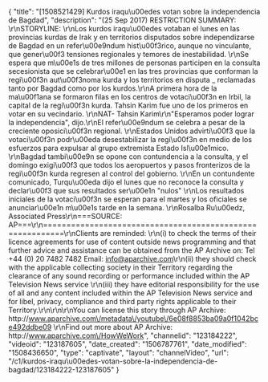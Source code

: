 {
    "title": "[1508521429] Kurdos iraqu\u00edes votan sobre la independencia de Bagdad",
    "description": "(25 Sep 2017) RESTRICTION SUMMARY: \r\nSTORYLINE: \r\nLos kurdos iraqu\u00edes votaban el lunes en las provincias kurdas de Irak y en territorios disputados sobre independizarse de Bagdad en un refer\u00e9ndum hist\u00f3rico, aunque no vinculante, que gener\u00f3 tensiones regionales y temores de inestabilidad. \r\nSe espera que m\u00e1s de tres millones de personas participen en la consulta secesionista que se celebrar\u00e1 en las tres provincias que conforman la regi\u00f3n aut\u00f3noma kurda y los territorios en disputa _ reclamadas tanto por Bagdad como por los kurdos.\r\nA primera hora de la ma\u00f1ana se formaron filas en los centros de votaci\u00f3n en Irbil, la capital de la regi\u00f3n kurda. Tahsin Karim fue uno de los primeros en votar en su vecindario. \r\nNAT- Tahsin Karim\r\n\"Esperamos poder lograr la independencia\", dijo.\r\nEl refer\u00e9ndum se celebra a pesar de la creciente oposici\u00f3n regional. \r\nEstados Unidos advirti\u00f3 que la votaci\u00f3n podr\u00eda desestabilizar la regi\u00f3n en medio de los esfuerzos para expulsar al grupo extremista Estado Isl\u00e1mico. \r\nBagdad tambi\u00e9n se opone con contundencia a la consulta, y el domingo exigi\u00f3 que todos los aeropuertos y pasos fronterizos de la regi\u00f3n kurda regresen al control del gobierno. \r\nEn un contundente comunicado, Turqu\u00eda dijo el lunes que no reconoce la consulta y declar\u00f3 que sus resultados ser\u00e1n \"nulos\" \r\nLos resultados iniciales de la votaci\u00f3n se esperan para el martes y los oficiales se anunciar\u00e1n m\u00e1s tarde en la semana. \r\nRosalba Ru\u00edz, Associated Press\r\n===SOURCE: AP===\r\n==========================================================\r\nClients are reminded: \r\n(i) to check the terms of their licence agreements for use of content outside news programming and that further advice and assistance can be obtained from the AP Archive on: Tel +44 (0) 20 7482 7482 Email: info@aparchive.com\r\n(ii) they should check with the applicable collecting society in their Territory regarding the clearance of any sound recording or performance included within the AP Television News service \r\n(iii) they have editorial responsibility for the use of all and any content included within the AP Television News service and for libel, privacy, compliance and third party rights applicable to their Territory.\r\n\r\n\r\nYou can license this story through AP Archive: http:\/\/www.aparchive.com\/metadata\/youtube\/6e08f8853ba09a0f1042bce492ddbe09 \r\nFind out more about AP Archive: http:\/\/www.aparchive.com\/HowWeWork",
    "channelid": "123184222",
    "videoid": "123187605",
    "date_created": "1506787761",
    "date_modified": "1508436650",
    "type": "captivate",
    "layout": "channelVideo",
    "url": "\/c1\/kurdos-iraqu\u00edes-votan-sobre-la-independencia-de-bagdad\/123184222-123187605"
}